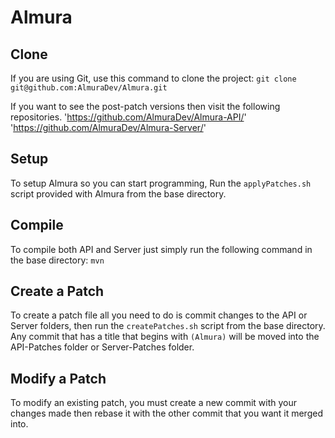 Almura
===========

Clone
-----
If you are using Git, use this command to clone the project: `git clone git@github.com:AlmuraDev/Almura.git`

If you want to see the post-patch versions then visit the following repositories.
'https://github.com/AlmuraDev/Almura-API/'
'https://github.com/AlmuraDev/Almura-Server/'

Setup
-----
To setup Almura so you can start programming, Run the `applyPatches.sh` script provided with Almura from the base directory.

Compile
-------
To compile both API and Server just simply run the following command in the base directory: `mvn`

Create a Patch
--------------
To create a patch file all you need to do is commit changes to the API or Server folders, then run the `createPatches.sh` script from the base directory. Any commit that has a title that begins with `(Almura)` will be moved into the API-Patches folder or Server-Patches folder.

Modify a Patch
--------------
To modify an existing patch, you must create a new commit with your changes made then rebase it with the other commit that you want it merged into. 
